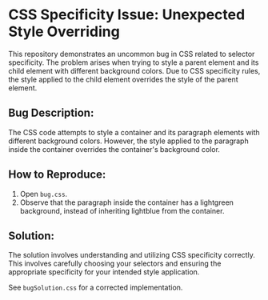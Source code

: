 # CSS Specificity Issue: Unexpected Style Overriding

This repository demonstrates an uncommon bug in CSS related to selector specificity. The problem arises when trying to style a parent element and its child element with different background colors.  Due to CSS specificity rules, the style applied to the child element overrides the style of the parent element.

## Bug Description:
The CSS code attempts to style a container and its paragraph elements with different background colors. However, the style applied to the paragraph inside the container overrides the container's background color.

## How to Reproduce:
1. Open `bug.css`.
2. Observe that the paragraph inside the container has a lightgreen background, instead of inheriting lightblue from the container.

## Solution:
The solution involves understanding and utilizing CSS specificity correctly.  This involves carefully choosing your selectors and ensuring the appropriate specificity for your intended style application.

See `bugSolution.css` for a corrected implementation.